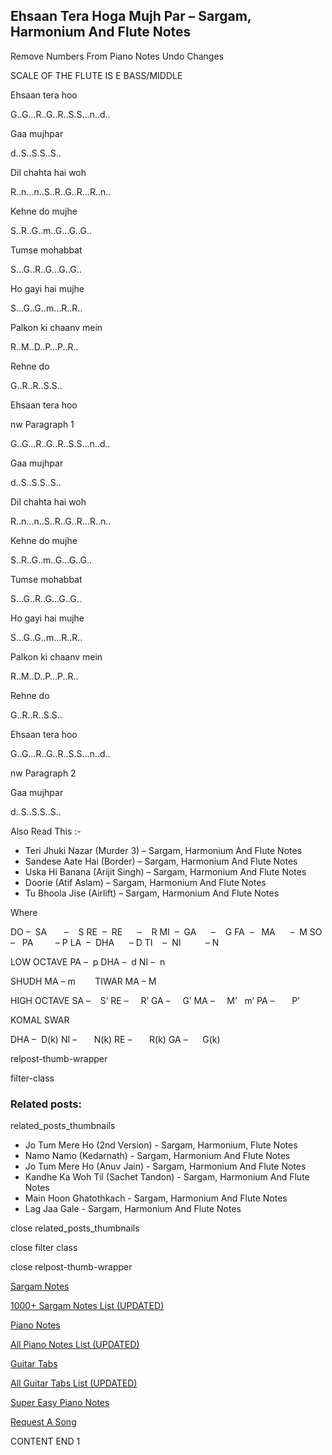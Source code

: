 
## Ehsaan Tera Hoga Mujh Par – Sargam, Harmonium And Flute Notes

Remove Numbers From Piano Notes
Undo Changes

SCALE OF THE FLUTE IS E BASS/MIDDLE

Ehsaan tera hoo

G..G…R..G..R..S.S…n..d..

Gaa mujhpar

d..S..S.S..S..

Dil chahta hai woh

R..n…n..S..R..G..R…R..n..

Kehne do mujhe

S..R..G..m..G…G..G..

Tumse mohabbat

S…G..R..G…G..G..

Ho gayi hai mujhe

S…G..G..m…R..R..

Palkon ki chaanv mein

R..M..D..P…P..R..

Rehne do

G..R..R..S.S..

Ehsaan tera hoo

nw Paragraph 1

G..G…R..G..R..S.S…n..d..

Gaa mujhpar

d..S..S.S..S..

Dil chahta hai woh

R..n…n..S..R..G..R…R..n..

Kehne do mujhe

S..R..G..m..G…G..G..

Tumse mohabbat

S…G..R..G…G..G..

Ho gayi hai mujhe

S…G..G..m…R..R..

Palkon ki chaanv mein

R..M..D..P…P..R..

Rehne do

G..R..R..S.S..

Ehsaan tera hoo

G..G…R..G..R..S.S…n..d..

nw Paragraph 2

Gaa mujhpar

d..S..S.S..S..

Also Read This :-

* Teri Jhuki Nazar (Murder 3) – Sargam, Harmonium And Flute Notes
* Sandese Aate Hai (Border) – Sargam, Harmonium And Flute Notes
* Uska Hi Banana (Arijit Singh) – Sargam, Harmonium And Flute Notes
* Doorie (Atif Aslam) – Sargam, Harmonium And Flute Notes
* Tu Bhoola Jise (Airlift) – Sargam, Harmonium And Flute Notes

Where

DO –  SA       –    S
RE  –  RE      –    R
MI  –  GA      –    G
FA  –   MA      –  M
SO  –   PA         – P
LA  –  DHA      – D
TI    –  NI          – N

LOW OCTAVE
PA –  p
DHA –  d
NI –  n

SHUDH MA – m        TIWAR MA – M

HIGH OCTAVE
SA –    S’
RE –     R’
GA –     G’
MA –     M’   m’
PA –       P’

KOMAL SWAR

DHA –  D(k)
NI –       N(k)
RE –       R(k)
GA –      G(k)

relpost-thumb-wrapper

filter-class

### Related posts:

related_posts_thumbnails

* Jo Tum Mere Ho (2nd Version) - Sargam, Harmonium, Flute Notes
* Namo Namo (Kedarnath) - Sargam, Harmonium And Flute Notes
* Jo Tum Mere Ho (Anuv Jain) - Sargam, Harmonium And Flute Notes
* Kandhe Ka Woh Til (Sachet Tandon) - Sargam, Harmonium And Flute Notes
* Main Hoon Ghatothkach - Sargam, Harmonium And Flute Notes
* Lag Jaa Gale - Sargam, Harmonium And Flute Notes

close related_posts_thumbnails

close filter class

close relpost-thumb-wrapper

[Sargam Notes](https://www.notationsworld.com/sargam-notes.html)

[1000+ Sargam Notes List (UPDATED)](https://www.notationsworld.com/all-songs-list-sargam-notes.html)

[Piano Notes](https://www.notationsworld.com/piano-notes.html)

[All Piano Notes List (UPDATED)](https://www.notationsworld.com/all-songs-list-piano-notes.html)

[Guitar Tabs](https://www.notationsworld.com/guitar-tabs.html)

[All Guitar Tabs List (UPDATED)](https://www.notationsworld.com/all-songs-list-guitar-tabs.html)

[Super Easy Piano Notes](https://studywall.in/)

[Request A Song](https://www.notationsworld.com/request-a-song.html)

CONTENT END 1

